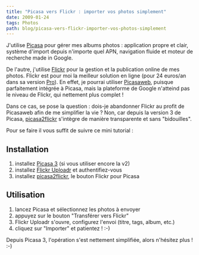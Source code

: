 ```yaml
---
title: "Picasa vers Flickr : importer vos photos simplement"
date: 2009-01-24
tags: Photos
path: blog/picasa-vers-flickr-importer-vos-photos-simplement
---
```

J'utilise [Picasa](http://picasa.google.com/) pour gérer mes albums photos : application propre et clair, système d'import depuis n'importe quel APN, navigation fluide et moteur de recherche made in Google.

De l'autre, j'utilise [Flickr](http://www.flickr.com/tools/) pour la gestion et la publication online de mes photos. Flickr est pour moi la meilleur solution en ligne (pour 24 euros/an dans sa version [Pro](http://www.flickr.com/upgrade/)).
En effet, je pourrai utiliser [Picasaweb](http://picasaweb.google.fr/), puisque parfaitement intégrée à Picasa, mais la plateforme de Google n'atteind pas le niveau de Flickr, qui nettement plus complet !

Dans ce cas, se pose la question : dois-je abandonner Flickr au profit de Picasaweb afin de me simplifier la vie ?
Non, car depuis la version 3 de Picasa, [picasa2flickr](http://picasa2flickr.sourceforge.net/install_v2.html) s'intègre de manière transparente et sans "bidouilles".

Pour se faire il vous suffit de suivre ce mini tutorial :
<!-- excerpt -->
## Installation
1. installez [Picasa 3](http://picasa.google.com/) (si vous utiliser encore la v2)
2. installez [Flickr Uploadr](http://www.flickr.com/tools/) et authentifiez-vous
3. installez [picasa2flickr](http://picasa2flickr.sourceforge.net/install_v2.html), le bouton Flickr pour Picasa

## Utilisation
1. lancez Picasa et sélectionnez les photos à envoyer
2. appuyez sur le bouton "Transférer vers Flickr"
3. Flickr Uploadr s'ouvre, configurez l'envoi (titre, tags, album, etc.)
4. cliquez sur "Importer" et patientez ! :-)

Depuis Picasa 3, l'opération s'est nettement simplifiée, alors n'hésitez plus ! :-)
